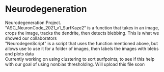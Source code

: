 # Neurodegeneration
Neurodegeneration Project.\
"ASC_NeuronCode_2021_v1_SurfKaze2" is a function that takes in an image, crops the image, tracks the dendrite, then detects blebbing. This is what we showed our collaborators\
"NeurodegenScript" is a script that uses the function mentioned above, but allows use to use it for a folder of images, then labels the images with blebs and plots data\
Currently working on using clustering to sort surfpoints, to see if this help with our goal of using nonbias thresholding. Will upload this file soon

